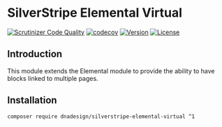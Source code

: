 # SilverStripe Elemental Virtual

[![Scrutinizer Code Quality](https://scrutinizer-ci.com/g/dnadesign/silverstripe-elemental-virtual/badges/quality-score.png?b=master)](https://scrutinizer-ci.com/g/dnadesign/silverstripe-elemental-virtual/?branch=master)
[![codecov](https://codecov.io/gh/dnadesign/silverstripe-elemental-virtual/branch/master/graph/badge.svg)](https://codecov.io/gh/dnadesign/silverstripe-elemental-virtual)
[![Version](http://img.shields.io/packagist/v/dnadesign/silverstripe-elemental-virtual.svg?style=flat)](https://packagist.org/packages/dnadesign/silverstripe-elemental-virtual)
[![License](http://img.shields.io/packagist/l/dnadesign/silverstripe-elemental-virtual.svg?style=flat)](licence)

## Introduction

This module extends the Elemental module to provide the ability to have blocks
linked to multiple pages.

## Installation

```
composer require dnadesign/silverstripe-elemental-virtual ^1
```
